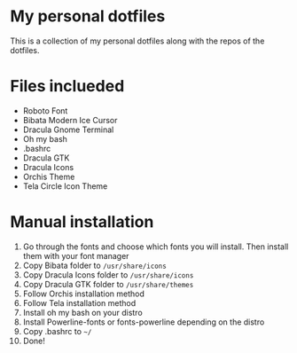 # My personal dotfiles

This is a collection of my personal dotfiles along with the repos of the dotfiles.

# Files inclueded

- Roboto Font
- Bibata Modern Ice Cursor
- Dracula Gnome Terminal
- Oh my bash
- .bashrc
- Dracula GTK
- Dracula Icons
- Orchis Theme
- Tela Circle Icon Theme

# Manual installation

1. Go through the fonts and choose which fonts you will install. Then install them with your font manager
2. Copy Bibata folder to `/usr/share/icons`
3. Copy Dracula Icons folder to `/usr/share/icons`
4. Copy Dracula GTK folder to `/usr/share/themes`
5. Follow Orchis installation method
6. Follow Tela installation method
7. Install oh my bash on your distro
8. Install Powerline-fonts or fonts-powerline depending on the distro
9. Copy .bashrc to `~/`
10. Done!
